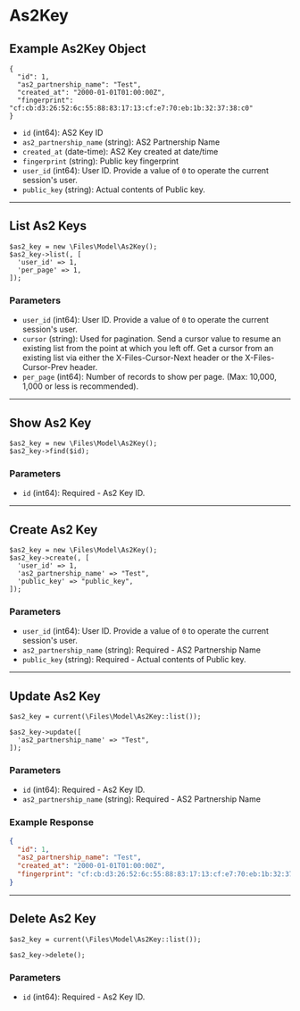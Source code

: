 # As2Key

## Example As2Key Object

```
{
  "id": 1,
  "as2_partnership_name": "Test",
  "created_at": "2000-01-01T01:00:00Z",
  "fingerprint": "cf:cb:d3:26:52:6c:55:88:83:17:13:cf:e7:70:eb:1b:32:37:38:c0"
}
```

* `id` (int64): AS2 Key ID
* `as2_partnership_name` (string): AS2 Partnership Name
* `created_at` (date-time): AS2 Key created at date/time
* `fingerprint` (string): Public key fingerprint
* `user_id` (int64): User ID.  Provide a value of `0` to operate the current session's user.
* `public_key` (string): Actual contents of Public key.

---

## List As2 Keys

```
$as2_key = new \Files\Model\As2Key();
$as2_key->list(, [
  'user_id' => 1,
  'per_page' => 1,
]);
```


### Parameters

* `user_id` (int64): User ID.  Provide a value of `0` to operate the current session's user.
* `cursor` (string): Used for pagination.  Send a cursor value to resume an existing list from the point at which you left off.  Get a cursor from an existing list via either the X-Files-Cursor-Next header or the X-Files-Cursor-Prev header.
* `per_page` (int64): Number of records to show per page.  (Max: 10,000, 1,000 or less is recommended).

---

## Show As2 Key

```
$as2_key = new \Files\Model\As2Key();
$as2_key->find($id);
```


### Parameters

* `id` (int64): Required - As2 Key ID.

---

## Create As2 Key

```
$as2_key = new \Files\Model\As2Key();
$as2_key->create(, [
  'user_id' => 1,
  'as2_partnership_name' => "Test",
  'public_key' => "public_key",
]);
```


### Parameters

* `user_id` (int64): User ID.  Provide a value of `0` to operate the current session's user.
* `as2_partnership_name` (string): Required - AS2 Partnership Name
* `public_key` (string): Required - Actual contents of Public key.

---

## Update As2 Key

```
$as2_key = current(\Files\Model\As2Key::list());

$as2_key->update([
  'as2_partnership_name' => "Test",
]);
```

### Parameters

* `id` (int64): Required - As2 Key ID.
* `as2_partnership_name` (string): Required - AS2 Partnership Name

### Example Response

```json
{
  "id": 1,
  "as2_partnership_name": "Test",
  "created_at": "2000-01-01T01:00:00Z",
  "fingerprint": "cf:cb:d3:26:52:6c:55:88:83:17:13:cf:e7:70:eb:1b:32:37:38:c0"
}
```

---

## Delete As2 Key

```
$as2_key = current(\Files\Model\As2Key::list());

$as2_key->delete();
```

### Parameters

* `id` (int64): Required - As2 Key ID.

